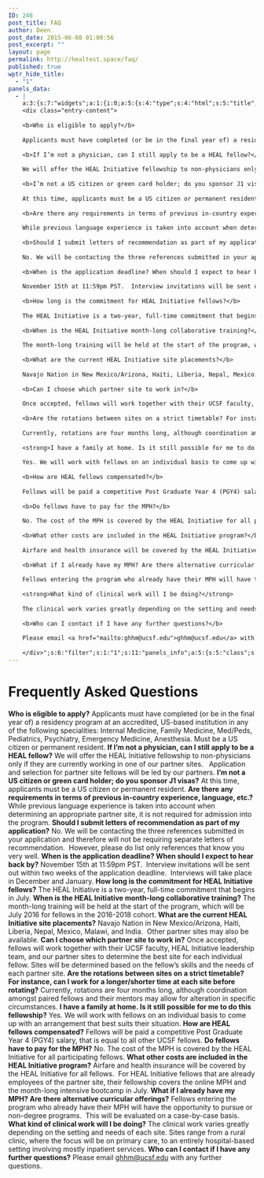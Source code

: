 ```yaml
---
ID: 246
post_title: FAQ
author: Deen
post_date: 2015-06-08 01:00:56
post_excerpt: ""
layout: page
permalink: http://healtest.space/faq/
published: true
wptr_hide_title:
  - "1"
panels_data:
  - |
    a:3:{s:7:"widgets";a:1:{i:0;a:5:{s:4:"type";s:4:"html";s:5:"title";s:0:"";s:4:"text";s:4339:"<h1 class="headline">Frequently Asked Questions</h1>
    <div class="entry-content">
    
    <b>Who is eligible to apply?</b>
    
    Applicants must have completed (or be in the final year of) a residency program at an accredited, US-based institution in any of the following specialities: Internal Medicine, Family Medicine, Med/Peds, Pediatrics, Psychiatry, Emergency Medicine, Anesthesia. Must be a US citizen or permanent resident.
    
    <b>If I’m not a physician, can I still apply to be a HEAL fellow?</b>
    
    We will offer the HEAL Initiative fellowship to non-physicians only if they are currently working in one of our partner sites.   Application and selection for partner site fellows will be led by our partners.
    
    <b>I’m not a US citizen or green card holder; do you sponsor J1 visas?</b>
    
    At this time, applicants must be a US citizen or permanent resident.
    
    <b>Are there any requirements in terms of previous in-country experience, language, etc.?</b>
    
    While previous language experience is taken into account when determining an appropriate partner site, it is not required for admission into the program.
    
    <b>Should I submit letters of recommendation as part of my application?</b>
    
    No. We will be contacting the three references submitted in your application and therefore will not be requiring separate letters of recommendation.  However, please do list only references that know you very well.
    
    <b>When is the application deadline? When should I expect to hear back by?</b>
    
    November 15th at 11:59pm PST.  Interview invitations will be sent out within two weeks of the application deadline.  Interviews will take place in December and January.
    
    <b>How long is the commitment for HEAL Initiative fellows?</b>
    
    The HEAL Initiative is a two-year, full-time commitment that begins in July.
    
    <b>When is the HEAL Initiative month-long collaborative training?</b>
    
    The month-long training will be held at the start of the program, which will be July 2016 for fellows in the 2016-2018 cohort.
    
    <b>What are the current HEAL Initiative site placements?</b>
    
    Navajo Nation in New Mexico/Arizona, Haiti, Liberia, Nepal, Mexico, Malawi, and India.  Other partner sites may also be available.
    
    <b>Can I choose which partner site to work in?</b>
    
    Once accepted, fellows will work together with their UCSF faculty, HEAL Initiative leadership team, and our partner sites to determine the best site for each individual fellow. Sites will be determined based on the fellow’s skills and the needs of each partner site.
    
    <b>Are the rotations between sites on a strict timetable? For instance, can I work for a longer/shorter time at each site before rotating?</b>
    
    Currently, rotations are four months long, although coordination amongst paired fellows and their mentors may allow for alteration in specific circumstances.
    
    <strong>I have a family at home. Is it still possible for me to do this fellowship?</strong>
    
    Yes. We will work with fellows on an individual basis to come up with an arrangement that best suits their situation.
    
    <b>How are HEAL fellows compensated?</b>
    
    Fellows will be paid a competitive Post Graduate Year 4 (PGY4) salary, that is equal to all other UCSF fellows.
    
    <b>Do fellows have to pay for the MPH?</b>
    
    No. The cost of the MPH is covered by the HEAL Initiative for all participating fellows.
    
    <b>What other costs are included in the HEAL Initiative program?</b>
    
    Airfare and health insurance will be covered by the HEAL Initiative for all fellows.  For HEAL Initiative fellows that are already employees of the partner site, their fellowship covers the online MPH and the month-long intensive bootcamp in July.
    
    <b>What if I already have my MPH? Are there alternative curricular offerings?</b>
    
    Fellows entering the program who already have their MPH will have the opportunity to pursue or non-degree programs.  This will be evaluated on a case-by-case basis.
    
    <strong>What kind of clinical work will I be doing?</strong>
    
    The clinical work varies greatly depending on the setting and needs of each site. Sites range from a rural clinic, where the focus will be on primary care, to an entirely hospital-based setting involving mostly inpatient services.
    
    <b>Who can I contact if I have any further questions?</b>
    
    Please email <a href="mailto:ghhm@ucsf.edu">ghhm@ucsf.edu</a> with any further questions.
    
    </div>";s:6:"filter";s:1:"1";s:11:"panels_info";a:5:{s:5:"class";s:30:"WP_Widget_Black_Studio_TinyMCE";s:4:"grid";i:0;s:4:"cell";i:0;s:2:"id";i:0;s:5:"style";a:2:{s:27:"background_image_attachment";b:0;s:18:"background_display";s:4:"tile";}}}}s:5:"grids";a:1:{i:0;a:2:{s:5:"cells";i:1;s:5:"style";a:0:{}}}s:10:"grid_cells";a:1:{i:0;a:2:{s:4:"grid";i:0;s:6:"weight";i:1;}}}
---
```

<h1 class="headline">Frequently Asked Questions</h1>
<b>Who is eligible to apply?</b> Applicants must have completed (or be in the final year of) a residency program at an accredited, US-based institution in any of the following specialities: Internal Medicine, Family Medicine, Med/Peds, Pediatrics, Psychiatry, Emergency Medicine, Anesthesia. Must be a US citizen or permanent resident. <b>If I’m not a physician, can I still apply to be a HEAL fellow?</b> We will offer the HEAL Initiative fellowship to non-physicians only if they are currently working in one of our partner sites.   Application and selection for partner site fellows will be led by our partners. <b>I’m not a US citizen or green card holder; do you sponsor J1 visas?</b> At this time, applicants must be a US citizen or permanent resident. <b>Are there any requirements in terms of previous in-country experience, language, etc.?</b> While previous language experience is taken into account when determining an appropriate partner site, it is not required for admission into the program. <b>Should I submit letters of recommendation as part of my application?</b> No. We will be contacting the three references submitted in your application and therefore will not be requiring separate letters of recommendation.  However, please do list only references that know you very well. <b>When is the application deadline? When should I expect to hear back by?</b> November 15th at 11:59pm PST.  Interview invitations will be sent out within two weeks of the application deadline.  Interviews will take place in December and January. <b>How long is the commitment for HEAL Initiative fellows?</b> The HEAL Initiative is a two-year, full-time commitment that begins in July. <b>When is the HEAL Initiative month-long collaborative training?</b> The month-long training will be held at the start of the program, which will be July 2016 for fellows in the 2016-2018 cohort. <b>What are the current HEAL Initiative site placements?</b> Navajo Nation in New Mexico/Arizona, Haiti, Liberia, Nepal, Mexico, Malawi, and India.  Other partner sites may also be available. <b>Can I choose which partner site to work in?</b> Once accepted, fellows will work together with their UCSF faculty, HEAL Initiative leadership team, and our partner sites to determine the best site for each individual fellow. Sites will be determined based on the fellow’s skills and the needs of each partner site. <b>Are the rotations between sites on a strict timetable? For instance, can I work for a longer/shorter time at each site before rotating?</b> Currently, rotations are four months long, although coordination amongst paired fellows and their mentors may allow for alteration in specific circumstances. <strong>I have a family at home. Is it still possible for me to do this fellowship?</strong> Yes. We will work with fellows on an individual basis to come up with an arrangement that best suits their situation. <b>How are HEAL fellows compensated?</b> Fellows will be paid a competitive Post Graduate Year 4 (PGY4) salary, that is equal to all other UCSF fellows. <b>Do fellows have to pay for the MPH?</b> No. The cost of the MPH is covered by the HEAL Initiative for all participating fellows. <b>What other costs are included in the HEAL Initiative program?</b> Airfare and health insurance will be covered by the HEAL Initiative for all fellows.  For HEAL Initiative fellows that are already employees of the partner site, their fellowship covers the online MPH and the month-long intensive bootcamp in July. <b>What if I already have my MPH? Are there alternative curricular offerings?</b> Fellows entering the program who already have their MPH will have the opportunity to pursue or non-degree programs.  This will be evaluated on a case-by-case basis. <strong>What kind of clinical work will I be doing?</strong> The clinical work varies greatly depending on the setting and needs of each site. Sites range from a rural clinic, where the focus will be on primary care, to an entirely hospital-based setting involving mostly inpatient services. <b>Who can I contact if I have any further questions?</b> Please email <a href="mailto:ghhm@ucsf.edu">ghhm@ucsf.edu</a> with any further questions.